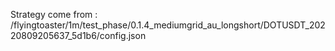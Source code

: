 Strategy come from : /flyingtoaster/1m/test_phase/0.1.4_mediumgrid_au_longshort/DOTUSDT_20220809205637_5d1b6/config.json